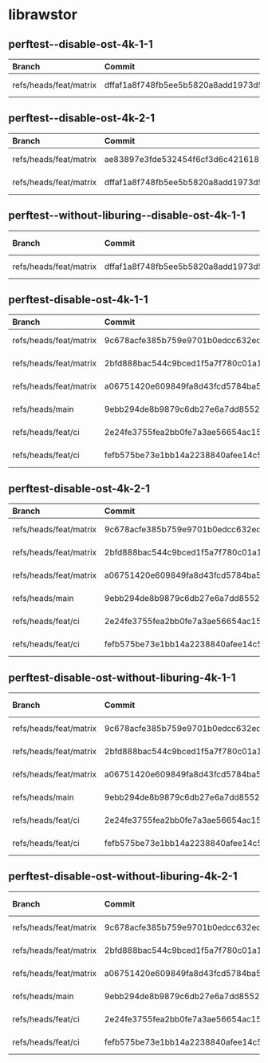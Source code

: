 # librawstor

## perftest--disable-ost-4k-1-1

| Branch | Commit | Date | Read IOPS | Read Latency | Write IOPS | Write Latency |
| :---   | :---   | :--- |      ---: |         ---: |       ---: |          ---: |
| refs/heads/feat/matrix | dffaf1a8f748fb5ee5b5820a8add1973d5bd69fb | 2025-08-07T13:59:36+00:00 | 31540.421053 | 3465.195603 | 31526.947368 | 27233.908731 |

## perftest--disable-ost-4k-2-1

| Branch | Commit | Date | Read IOPS | Read Latency | Write IOPS | Write Latency |
| :---   | :---   | :--- |      ---: |         ---: |       ---: |          ---: |
| refs/heads/feat/matrix | ae83897e3fde532454f6cf3d6c4216188662d95b | 2025-08-07T14:30:30+00:00 | 71693.789474 | 4928.125862 | 71605.473684 | 21917.193458 |
| refs/heads/feat/matrix | dffaf1a8f748fb5ee5b5820a8add1973d5bd69fb | 2025-08-07T13:59:31+00:00 | 69222.0 | 5192.843759 | 69151.789474 | 22560.838487 |

## perftest--without-liburing--disable-ost-4k-1-1

| Branch | Commit | Date | Read IOPS | Read Latency | Write IOPS | Write Latency |
| :---   | :---   | :--- |      ---: |         ---: |       ---: |          ---: |
| refs/heads/feat/matrix | dffaf1a8f748fb5ee5b5820a8add1973d5bd69fb | 2025-08-07T13:59:38+00:00 | 140382.6 | 2926.136746 | 140191.9 | 3674.073272 |

## perftest-disable-ost-4k-1-1

| Branch | Commit | Date | Read IOPS | Read Latency | Write IOPS | Write Latency |
| :---   | :---   | :--- |      ---: |         ---: |       ---: |          ---: |
| refs/heads/feat/matrix | 9c678acfe385b759e9701b0edcc632ed42e60a9b | 2025-08-07T11:23:10+00:00 | 31348.1 | 3335.07899 | 31321.3 | 27753.035034 |
| refs/heads/feat/matrix | 2bfd888bac544c9bced1f5a7f780c01a1ed59ea0 | 2025-08-07T11:21:22+00:00 | 32275.578947 | 3195.840946 | 32258.105263 | 26925.488517 |
| refs/heads/feat/matrix | a06751420e609849fa8d43fcd5784ba51d865fb3 | 2025-08-07T11:15:14+00:00 | 32228.105263 | 3178.521101 | 32205.263158 | 26881.801115 |
| refs/heads/main | 9ebb294de8b9879c6db27e6a7dd8552e3c0929e0 | 2025-08-07T11:08:25+00:00 | 33058.421053 | 3034.547676 | 33034.210526 | 26229.049832 |
| refs/heads/feat/ci | 2e24fe3755fea2bb0fe7a3ae56654ac15ca26abd | 2025-08-07T09:38:12+00:00 | 32299.473684 | 3092.416648 | 32282.315789 | 26985.785168 |
| refs/heads/feat/ci | fefb575be73e1bb14a2238840afee14c5e6f7e7e | 2025-08-06T22:52:13+00:00 | 32808.526316 | 3022.92072 | 32787.368421 | 26573.844302 |

## perftest-disable-ost-4k-2-1

| Branch | Commit | Date | Read IOPS | Read Latency | Write IOPS | Write Latency |
| :---   | :---   | :--- |      ---: |         ---: |       ---: |          ---: |
| refs/heads/feat/matrix | 9c678acfe385b759e9701b0edcc632ed42e60a9b | 2025-08-07T11:23:10+00:00 | 75083.6 | 4288.754796 | 74932.4 | 21500.587157 |
| refs/heads/feat/matrix | 2bfd888bac544c9bced1f5a7f780c01a1ed59ea0 | 2025-08-07T11:21:22+00:00 | 76588.105263 | 4200.779098 | 76490.0 | 21077.023713 |
| refs/heads/feat/matrix | a06751420e609849fa8d43fcd5784ba51d865fb3 | 2025-08-07T11:15:14+00:00 | 76296.526316 | 4246.21284 | 76194.736842 | 21128.428184 |
| refs/heads/main | 9ebb294de8b9879c6db27e6a7dd8552e3c0929e0 | 2025-08-07T11:08:25+00:00 | 78189.684211 | 4096.602079 | 78045.684211 | 20656.324438 |
| refs/heads/feat/ci | 2e24fe3755fea2bb0fe7a3ae56654ac15ca26abd | 2025-08-07T09:38:12+00:00 | 75695.052632 | 4225.659873 | 75603.052632 | 21320.28532 |
| refs/heads/feat/ci | fefb575be73e1bb14a2238840afee14c5e6f7e7e | 2025-08-06T22:52:13+00:00 | 76947.157895 | 4156.204079 | 76841.157895 | 20961.84937 |

## perftest-disable-ost-without-liburing-4k-1-1

| Branch | Commit | Date | Read IOPS | Read Latency | Write IOPS | Write Latency |
| :---   | :---   | :--- |      ---: |         ---: |       ---: |          ---: |
| refs/heads/feat/matrix | 9c678acfe385b759e9701b0edcc632ed42e60a9b | 2025-08-07T11:23:10+00:00 | 142671.473684 | 2873.672331 | 142479.263158 | 3584.015517 |
| refs/heads/feat/matrix | 2bfd888bac544c9bced1f5a7f780c01a1ed59ea0 | 2025-08-07T11:21:22+00:00 | 140555.2 | 2916.755287 | 140371.5 | 3640.069488 |
| refs/heads/feat/matrix | a06751420e609849fa8d43fcd5784ba51d865fb3 | 2025-08-07T11:15:14+00:00 | 144662.526316 | 2842.994734 | 144505.052632 | 3523.064902 |
| refs/heads/main | 9ebb294de8b9879c6db27e6a7dd8552e3c0929e0 | 2025-08-07T11:08:25+00:00 | 141502.631579 | 2890.886323 | 141309.684211 | 3615.651518 |
| refs/heads/feat/ci | 2e24fe3755fea2bb0fe7a3ae56654ac15ca26abd | 2025-08-07T09:38:12+00:00 | 142330.0 | 2873.907058 | 142130.526316 | 3593.40718 |
| refs/heads/feat/ci | fefb575be73e1bb14a2238840afee14c5e6f7e7e | 2025-08-06T22:52:19+00:00 | 141089.684211 | 2906.664604 | 140899.157895 | 3629.185975 |

## perftest-disable-ost-without-liburing-4k-2-1

| Branch | Commit | Date | Read IOPS | Read Latency | Write IOPS | Write Latency |
| :---   | :---   | :--- |      ---: |         ---: |       ---: |          ---: |
| refs/heads/feat/matrix | 9c678acfe385b759e9701b0edcc632ed42e60a9b | 2025-08-07T11:23:10+00:00 | 213793.263158 | 1862.936365 | 213540.315789 | 6995.788351 |
| refs/heads/feat/matrix | 2bfd888bac544c9bced1f5a7f780c01a1ed59ea0 | 2025-08-07T11:21:22+00:00 | 215034.210526 | 1871.687736 | 214763.894737 | 6949.846132 |
| refs/heads/feat/matrix | a06751420e609849fa8d43fcd5784ba51d865fb3 | 2025-08-07T11:15:14+00:00 | 217449.1 | 1815.629357 | 217244.7 | 6874.23805 |
| refs/heads/main | 9ebb294de8b9879c6db27e6a7dd8552e3c0929e0 | 2025-08-07T11:08:25+00:00 | 213832.0 | 1866.187454 | 213600.6 | 6988.298346 |
| refs/heads/feat/ci | 2e24fe3755fea2bb0fe7a3ae56654ac15ca26abd | 2025-08-07T09:38:12+00:00 | 215774.947368 | 1851.06642 | 215498.105263 | 6932.944217 |
| refs/heads/feat/ci | fefb575be73e1bb14a2238840afee14c5e6f7e7e | 2025-08-06T22:52:19+00:00 | 214942.526316 | 1856.246673 | 214681.684211 | 6953.868921 |

